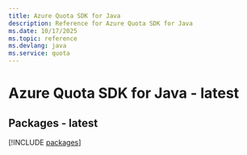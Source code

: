 ```yaml
---
title: Azure Quota SDK for Java
description: Reference for Azure Quota SDK for Java
ms.date: 10/17/2025
ms.topic: reference
ms.devlang: java
ms.service: quota
---
```

# Azure Quota SDK for Java - latest
## Packages - latest
[!INCLUDE [packages](quota-index.md)]